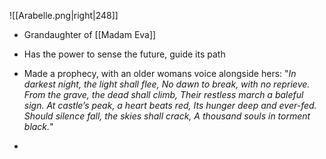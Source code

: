 ![[Arabelle.png|right|248]]
- Grandaughter of [[Madam Eva]]
- Has the power to sense the future, guide its path
- Made a prophecy, with an older womans voice alongside hers:
	"*In darkest night, the light shall flee, No dawn to break, with no reprieve. From the grave, the dead shall climb, Their restless march a baleful sign. At castle’s peak, a heart beats red, Its hunger deep and ever-fed. Should silence fall, the skies shall crack, A thousand souls in torment black.*"

- 